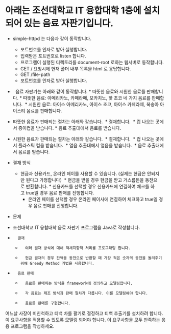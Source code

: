 # 아래는 조선대학교 IT 융합대학 1층에 설치되어 있는 음료 자판기입니다.
* simple-httpd 는 다음과 같이 동작합니다.
    * 포트번호를 인자로 받아 실행합니다.
    * 입력받은 포트번호로 listen 합니다.
    * 프로그램이 실행된 디렉토리를 document-root 로하는 웹서버로 동작합니다.
    * GET / 요청시에 현재 폴더 내부 목록을 html 로 응답합니다.
    * GET /file-path
    * 포트번호를 인자로 받아 실행합니다.
*   음료 자판기는 아래와 같이 동작합니다.
    * 따뜻한 음료와 시원한 음료를 판매합니다.
    * 따뜻한 음료: 아메리카노, 카페라떼, 모카치노, 핫 초코 네 가지 음료를 판매합니다. 
    * 시원한 음료: 아이스 아메리카노, 아이스 초코, 아이스 카페라떼, 복숭아 아이스티 음료를 판매합니다.

* 따뜻한 음료가 판매되는 절차는 아래와 같습니다. 
    * 결재합니다. 
    * 컵 나오는 곳에서 종이컵을 받습니다.
    * 음료 추출대에서 음료를 받습니다.

* 시원한 음료가 판매되는 절차는 아래와 같습니다. 
    * 결재합니다. 
    * 컵 나오는 곳에서 플라스틱 컵을 받습니다. 
    * 얼음 추출대에서 얼음을 받습니다. 
    * 음료 추출대에서 음료를 받습니다.

* 결재 방식 
    * 현금과 신용카드, 온라인 페이를 사용할 수 있습니다. (실제는 현금은 안되지만 된다고 가정합니다) 
      * 현금을 받을 경우 현금을 받고 거스름돈을 동전으로 반환합니다.
      * 신용카드를 선택할 경우 신용카드에 연결하여 체크를 하고 true일 경우 음료 판매를 진행합니다.
      * 온라인 페이를 선택할 경우 온라인 페이사에 연결하여 체크하고 true일 경우 음료 판매를 진행합니다.

* 문제 
* 조선대학교 IT 융합대학 음료 자판기 프로그램을 Java로 작성합니다.
* 		결재
    * 		여러 결재 방식에 대해 객체지향적 처리를 프로그래밍 합니다.
    * 		현금 결재의 경우 잔액을 동전으로 반환할 때 가장 적은 숫자의 동전을 돌려주기 위해 Greedy Method 기법을 사용합니다.
* 		음료 판매
    * 		음료를 판매하는 방식을 framework에 정의하고 모델링합니다.
    * 		각 음료는 제조 방식과 판매 절차가 다릅니다. 이를 모델링해야 합니다.
    * 		음료를 판매를 구현합니다.
어느날 사장이 미친척하고 티백 차를 팔기로 결정하고 티백 추출기를 설치하려 합니다. 
이 요구사항을 적용할 수 있도록 모델링 되어야 합니다.
이 요구사항을 모두 만족하는 응용 프로그램을 작성하세요.
